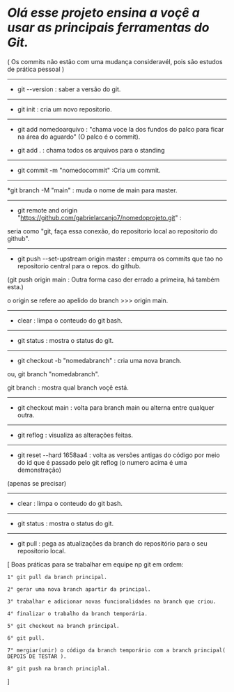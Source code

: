 # *Olá esse projeto ensina a voçê a usar as principais ferramentas do Git.*

( Os commits não estão com uma mudança consideravél, pois são estudos de prática pessoal )
____________________________________


* git --version : saber a versão do git.
------------------------------------
* git init : cria um novo repositorio.
______________________________________
* git add nomedoarquivo : "chama voce la dos fundos do palco para ficar na área do aguardo" (O palco é o commit).

* git add . : chama todos os arquivos para o standing
______________________________________
* git commit -m "nomedocommit" :Cria um commit.
_______________________________________
*git branch -M "main" : muda o nome de main para master.
_________________________________________
* git remote and origin "https://github.com/gabrielarcanjo7/nomedoprojeto.git" : 

seria como "git, faça essa conexão, do repositorio local ao repositorio do github".
________________________________________
* git push --set-upstream origin master : empurra os commits que tao no repositorio central para o repos. do github.

(git push origin main : Outra forma caso der errado a primeira, há também esta.)

o origin se refere ao apelido do branch >>> origin main.

__________________________________________
* clear : limpa o conteudo do git bash.
__________________________________________
* git status : mostra o status do git.
__________________________________________
* git checkout -b "nomedabranch" : cria uma nova branch.

ou, git branch "nomedabranch".

git branch : mostra qual branch voçê está.
__________________________________________
* git checkout main : volta para branch main ou alterna entre qualquer outra.
__________________________________________
* git reflog : visualiza as alterações feitas.
__________________________________________
* git reset --hard 1658aa4 : volta as versões antigas do código por meio do id que é passado pelo git reflog (o numero acima é uma demonstração)

(apenas se precisar)
____________________________________
* clear : limpa o conteudo do git bash.
____________________________________
* git status : mostra o status do git.
____________________________________
* git pull : pega as atualizações da branch do repositório para o seu repositorio local.

[
    Boas práticas para se trabalhar em equipe np git em ordem:

    1° git pull da branch principal.

    2° gerar uma nova branch apartir da principal.

    3° trabalhar e adicionar novas funcionalidades na branch que criou.

    4° finalizar o trabalho da branch temporária.

    5° git checkout na branch principal.

    6° git pull.

    7° mergiar(unir) o código da branch temporário com a branch principal( DEPOIS DE TESTAR ).

    8° git push na branch principlal.
]